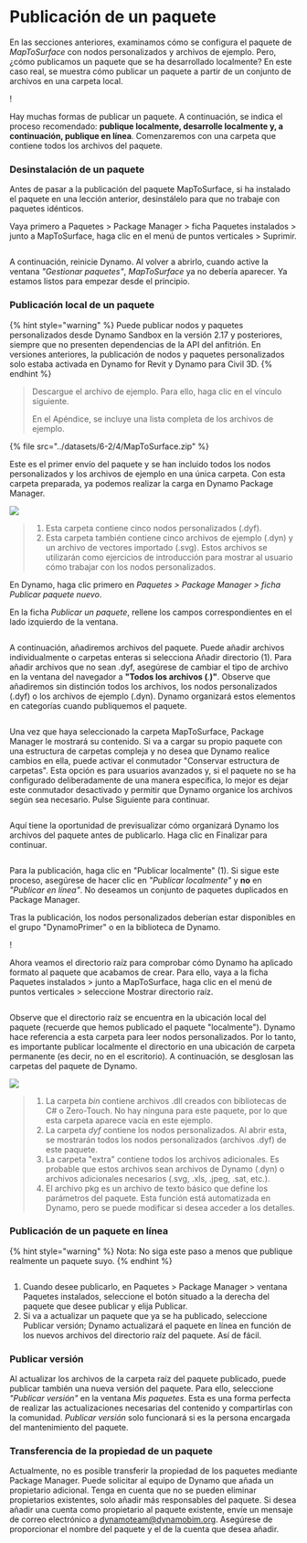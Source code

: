 # Publicación de un paquete

En las secciones anteriores, examinamos cómo se configura el paquete de _MapToSurface_ con nodos personalizados y archivos de ejemplo. Pero, ¿cómo publicamos un paquete que se ha desarrollado localmente? En este caso real, se muestra cómo publicar un paquete a partir de un conjunto de archivos en una carpeta local.

\![](<../images/6-2/3/develop package - custom nodes 01 (1) (1).jpg>)

Hay muchas formas de publicar un paquete. A continuación, se indica el proceso recomendado: **publique localmente, desarrolle localmente y, a continuación, publique en línea**. Comenzaremos con una carpeta que contiene todos los archivos del paquete.

### Desinstalación de un paquete

Antes de pasar a la publicación del paquete MapToSurface, si ha instalado el paquete en una lección anterior, desinstálelo para que no trabaje con paquetes idénticos.

Vaya primero a Paquetes > Package Manager > ficha Paquetes instalados > junto a MapToSurface, haga clic en el menú de puntos verticales > Suprimir.

<figure><img src="../../.gitbook/assets/delete-map-to-surface.png" alt=""><figcaption></figcaption></figure>

A continuación, reinicie Dynamo. Al volver a abrirlo, cuando active la ventana _"Gestionar paquetes"_, _MapToSurface_ ya no debería aparecer. Ya estamos listos para empezar desde el principio.

### Publicación local de un paquete

{% hint style="warning" %} Puede publicar nodos y paquetes personalizados desde Dynamo Sandbox en la versión 2.17 y posteriores, siempre que no presenten dependencias de la API del anfitrión. En versiones anteriores, la publicación de nodos y paquetes personalizados solo estaba activada en Dynamo for Revit y Dynamo para Civil 3D. {% endhint %}

> Descargue el archivo de ejemplo. Para ello, haga clic en el vínculo siguiente.
>
> En el Apéndice, se incluye una lista completa de los archivos de ejemplo.

{% file src="../datasets/6-2/4/MapToSurface.zip" %}

Este es el primer envío del paquete y se han incluido todos los nodos personalizados y los archivos de ejemplo en una única carpeta. Con esta carpeta preparada, ya podemos realizar la carga en Dynamo Package Manager.

![](../images/6-2/4/publishapackage-publishlocally01.jpg)

> 1. Esta carpeta contiene cinco nodos personalizados (.dyf).
> 2. Esta carpeta también contiene cinco archivos de ejemplo (.dyn) y un archivo de vectores importado (.svg). Estos archivos se utilizarán como ejercicios de introducción para mostrar al usuario cómo trabajar con los nodos personalizados.

En Dynamo, haga clic primero en _Paquetes > Package Manager > ficha Publicar paquete nuevo_.

En la ficha _Publicar un paquete_, rellene los campos correspondientes en el lado izquierdo de la ventana.

<figure><img src="../../.gitbook/assets/package-details.png" alt=""><figcaption></figcaption></figure>

A continuación, añadiremos archivos del paquete. Puede añadir archivos individualmente o carpetas enteras si selecciona Añadir directorio (1). Para añadir archivos que no sean .dyf, asegúrese de cambiar el tipo de archivo en la ventana del navegador a **"Todos los archivos (**_._**)"**. Observe que añadiremos sin distinción todos los archivos, los nodos personalizados (.dyf) o los archivos de ejemplo (.dyn). Dynamo organizará estos elementos en categorías cuando publiquemos el paquete.

<figure><img src="../../.gitbook/assets/map-to-surface-contents.png" alt=""><figcaption></figcaption></figure>

Una vez que haya seleccionado la carpeta MapToSurface, Package Manager le mostrará su contenido. Si va a cargar su propio paquete con una estructura de carpetas compleja y no desea que Dynamo realice cambios en ella, puede activar el conmutador "Conservar estructura de carpetas". Esta opción es para usuarios avanzados y, si el paquete no se ha configurado deliberadamente de una manera específica, lo mejor es dejar este conmutador desactivado y permitir que Dynamo organice los archivos según sea necesario. Pulse Siguiente para continuar.

<figure><img src="../../.gitbook/assets/map-to-surface-contents-preview.png" alt=""><figcaption></figcaption></figure>

Aquí tiene la oportunidad de previsualizar cómo organizará Dynamo los archivos del paquete antes de publicarlo. Haga clic en Finalizar para continuar.

<figure><img src="../../.gitbook/assets/publish-locally.png" alt=""><figcaption></figcaption></figure>

Para la publicación, haga clic en "Publicar localmente" (1). Si sigue este proceso, asegúrese de hacer clic en _"Publicar localmente"_ y **no** en _"Publicar en línea"_. No deseamos un conjunto de paquetes duplicados en Package Manager.

Tras la publicación, los nodos personalizados deberían estar disponibles en el grupo "DynamoPrimer" o en la biblioteca de Dynamo.

\![](<../images/6-2/3/develop package - install package 02 (1) (1).jpg>)

Ahora veamos el directorio raíz para comprobar cómo Dynamo ha aplicado formato al paquete que acabamos de crear. Para ello, vaya a la ficha Paquetes instalados > junto a MapToSurface, haga clic en el menú de puntos verticales > seleccione Mostrar directorio raíz.

<figure><img src="../../.gitbook/assets/show-root-directory.png" alt=""><figcaption></figcaption></figure>

Observe que el directorio raíz se encuentra en la ubicación local del paquete (recuerde que hemos publicado el paquete "localmente"). Dynamo hace referencia a esta carpeta para leer nodos personalizados. Por lo tanto, es importante publicar localmente el directorio en una ubicación de carpeta permanente (es decir, no en el escritorio). A continuación, se desglosan las carpetas del paquete de Dynamo.

![](../images/6-2/4/publishapackage-publishlocally06.jpg)

> 1. La carpeta _bin_ contiene archivos .dll creados con bibliotecas de C# o Zero-Touch. No hay ninguna para este paquete, por lo que esta carpeta aparece vacía en este ejemplo.
> 2. La carpeta _dyf_ contiene los nodos personalizados. Al abrir esta, se mostrarán todos los nodos personalizados (archivos .dyf) de este paquete.
> 3. La carpeta "extra" contiene todos los archivos adicionales. Es probable que estos archivos sean archivos de Dynamo (.dyn) o archivos adicionales necesarios (.svg, .xls, .jpeg, .sat, etc.).
> 4. El archivo pkg es un archivo de texto básico que define los parámetros del paquete. Esta función está automatizada en Dynamo, pero se puede modificar si desea acceder a los detalles.

### Publicación de un paquete en línea

{% hint style="warning" %} Nota: No siga este paso a menos que publique realmente un paquete suyo. {% endhint %}

<figure><img src="../../.gitbook/assets/publish-version.png" alt=""><figcaption></figcaption></figure>

1. Cuando desee publicarlo, en Paquetes > Package Manager > ventana Paquetes instalados, seleccione el botón situado a la derecha del paquete que desee publicar y elija Publicar.
2. Si va a actualizar un paquete que ya se ha publicado, seleccione Publicar versión; Dynamo actualizará el paquete en línea en función de los nuevos archivos del directorio raíz del paquete. Así de fácil.

### Publicar versión

Al actualizar los archivos de la carpeta raíz del paquete publicado, puede publicar también una nueva versión del paquete. Para ello, seleccione _"Publicar versión"_ en la ventana _Mis paquetes_. Esta es una forma perfecta de realizar las actualizaciones necesarias del contenido y compartirlas con la comunidad. _Publicar versión_ solo funcionará si es la persona encargada del mantenimiento del paquete.

### Transferencia de la propiedad de un paquete

Actualmente, no es posible transferir la propiedad de los paquetes mediante Package Manager. Puede solicitar al equipo de Dynamo que añada un propietario adicional. Tenga en cuenta que no se pueden eliminar propietarios existentes, solo añadir más responsables del paquete. Si desea añadir una cuenta como propietario al paquete existente, envíe un mensaje de correo electrónico a [dynamoteam@dynamobim.org](mailto:dynamoteam@dynamobim.org). Asegúrese de proporcionar el nombre del paquete y el de la cuenta que desea añadir.
